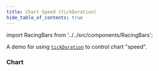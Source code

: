 ```yaml
---
title: Chart Speed (tickDuration)
hide_table_of_contents: true
---
```


import RacingBars from '../../src/components/RacingBars';

A demo for using [`tickDuration`](../documentation/options.md#tickduration) to control chart "speed".

<!--truncate-->

### Chart

<div className="gallery">
  <RacingBars
    dataUrl="/data/population.csv"
    dataType="csv"
    tickDuration={100}
  />
</div>

